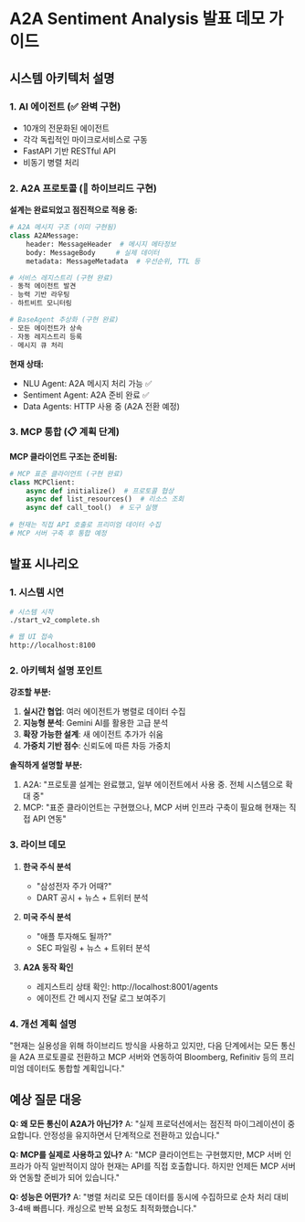 # A2A Sentiment Analysis 발표 데모 가이드

## 시스템 아키텍처 설명

### 1. AI 에이전트 (✅ 완벽 구현)
- 10개의 전문화된 에이전트
- 각각 독립적인 마이크로서비스로 구동
- FastAPI 기반 RESTful API
- 비동기 병렬 처리

### 2. A2A 프로토콜 (🔄 하이브리드 구현)
**설계는 완료되었고 점진적으로 적용 중:**

```python
# A2A 메시지 구조 (이미 구현됨)
class A2AMessage:
    header: MessageHeader  # 메시지 메타정보
    body: MessageBody     # 실제 데이터
    metadata: MessageMetadata  # 우선순위, TTL 등

# 서비스 레지스트리 (구현 완료)
- 동적 에이전트 발견
- 능력 기반 라우팅
- 하트비트 모니터링

# BaseAgent 추상화 (구현 완료)
- 모든 에이전트가 상속
- 자동 레지스트리 등록
- 메시지 큐 처리
```

**현재 상태:**
- NLU Agent: A2A 메시지 처리 가능 ✅
- Sentiment Agent: A2A 준비 완료 ✅
- Data Agents: HTTP 사용 중 (A2A 전환 예정)

### 3. MCP 통합 (📋 계획 단계)
**MCP 클라이언트 구조는 준비됨:**

```python
# MCP 표준 클라이언트 (구현 완료)
class MCPClient:
    async def initialize()  # 프로토콜 협상
    async def list_resources()  # 리소스 조회
    async def call_tool()  # 도구 실행
    
# 현재는 직접 API 호출로 프리미엄 데이터 수집
# MCP 서버 구축 후 통합 예정
```

## 발표 시나리오

### 1. 시스템 시연
```bash
# 시스템 시작
./start_v2_complete.sh

# 웹 UI 접속
http://localhost:8100
```

### 2. 아키텍처 설명 포인트

**강조할 부분:**
1. **실시간 협업**: 여러 에이전트가 병렬로 데이터 수집
2. **지능형 분석**: Gemini AI를 활용한 고급 분석
3. **확장 가능한 설계**: 새 에이전트 추가가 쉬움
4. **가중치 기반 점수**: 신뢰도에 따른 차등 가중치

**솔직하게 설명할 부분:**
1. A2A: "프로토콜 설계는 완료했고, 일부 에이전트에서 사용 중. 전체 시스템으로 확대 중"
2. MCP: "표준 클라이언트는 구현했으나, MCP 서버 인프라 구축이 필요해 현재는 직접 API 연동"

### 3. 라이브 데모

1. **한국 주식 분석**
   - "삼성전자 주가 어때?"
   - DART 공시 + 뉴스 + 트위터 분석

2. **미국 주식 분석**
   - "애플 투자해도 될까?"
   - SEC 파일링 + 뉴스 + 트위터 분석

3. **A2A 동작 확인**
   - 레지스트리 상태 확인: http://localhost:8001/agents
   - 에이전트 간 메시지 전달 로그 보여주기

### 4. 개선 계획 설명

"현재는 실용성을 위해 하이브리드 방식을 사용하고 있지만,
다음 단계에서는 모든 통신을 A2A 프로토콜로 전환하고
MCP 서버와 연동하여 Bloomberg, Refinitiv 등의 
프리미엄 데이터도 통합할 계획입니다."

## 예상 질문 대응

**Q: 왜 모든 통신이 A2A가 아닌가?**
A: "실제 프로덕션에서는 점진적 마이그레이션이 중요합니다. 
안정성을 유지하면서 단계적으로 전환하고 있습니다."

**Q: MCP를 실제로 사용하고 있나?**
A: "MCP 클라이언트는 구현했지만, MCP 서버 인프라가 아직 
일반적이지 않아 현재는 API를 직접 호출합니다. 
하지만 언제든 MCP 서버와 연동할 준비가 되어 있습니다."

**Q: 성능은 어떤가?**
A: "병렬 처리로 모든 데이터를 동시에 수집하므로 
순차 처리 대비 3-4배 빠릅니다. 캐싱으로 반복 요청도 최적화했습니다."